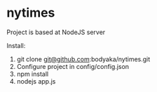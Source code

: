 # nytimes

Project is based at NodeJS server

Install:
1. git clone git@github.com:bodyaka/nytimes.git
2. Configure project in config/config.json
2. npm install
3. nodejs app.js
